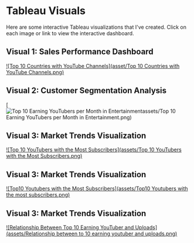 # Tableau Visuals

Here are some interactive Tableau visualizations that I've created. Click on each image or link to view the interactive dashboard.

## Visual 1: Sales Performance Dashboard
[![Top 10 Countries with YouTube Channels](asset/Top 10 Countries with YouTube Channels.png)](https://public.tableau.com/profile/yourusername#!/vizhome/SalesPerformanceDashboard/MainView)

## Visual 2: Customer Segmentation Analysis
[![Top 10 Earning YouTubers per Month in Entertainmentassets/Top 10 Earning YouTubers per Month in Entertainment.png)](https://public.tableau.com/profile/yourusername#!/vizhome/CustomerSegmentation/MainView)

## Visual 3: Market Trends Visualization
[![Top 10 YouTubers with the Most Subscribers](assets/Top 10 YouTubers with the Most Subscribers.png)](https://public.tableau.com/profile/yourusername#!/vizhome/MarketTrendsVisualization/MainView)

## Visual 3: Market Trends Visualization
[![Top10 Youtubers with the Most Subscribers](assets/Top10 Youtubers with the most subscribers.png)](https://public.tableau.com/profile/yourusername#!/vizhome/MarketTrendsVisualization/MainView)

## Visual 3: Market Trends Visualization
[![Relationship Between Top 10 Earning YouTuber and Uploads](assets/Relationship between to 10 earning youtuber and uploads.png)](https://public.tableau.com/profile/yourusername#!/vizhome/MarketTrendsVisualization/MainView)
